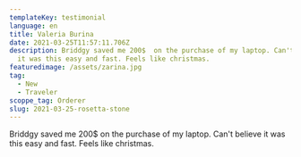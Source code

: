 ```yaml
---
templateKey: testimonial
language: en
title: Valeria Burina
date: 2021-03-25T11:57:11.706Z
description: Briddgy saved me 200$  on the purchase of my laptop. Can't believe
  it was this easy and fast. Feels like christmas.
featuredimage: /assets/zarina.jpg
tag:
  - New
  - Traveler
scoppe_tag: Orderer
slug: 2021-03-25-rosetta-stone
---
```

Briddgy saved me 200$ on the purchase of my laptop. Can't believe it was this easy and fast. Feels like christmas.